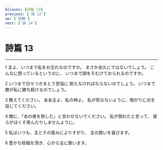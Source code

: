 ```yaml
---
Aliases: [詩篇 13]
previous: ['詩 12']
up: ['詩篇']
next: ['詩 14']
---
```

# 詩篇 13

***




1 
主よ、いつまで私をお忘れなのですか。 まさか永久にではないでしょう。 こんなに困っているというのに、 いつまで顔をそむけておられるのですか。 



2 
いつまで日々つきまとう苦悩に 耐えなければならないのでしょう。 いつまで敵が私に勝ち続けるのでしょう。 



3 
教えてください。 ああ主よ、私の神よ。 私が死なないように、暗がりに光を投じてください。 



4 
敵に、「あの者を倒した」と言わせないでください。 私が倒れたと言って、 彼らがほくそ笑んだりしませんように。 



5 
私はいつも、主とその恵みによりすがり、 主の救いを喜びます。 



6 
豊かな祝福を頂き、心から主に歌います。
